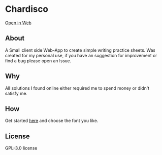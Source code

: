 # Chardisco
<a href="https://nosehad.github.io/chardisco/app">Open in Web</a> 
<br>
<h2>About</h2>
A Small client side Web-App to create simple writing practice sheets.
Was created for my personal use, if you have an suggestion for improvement or find a bug please open an Issue.
<h2>Why</h2>
All solutions I found online either required me to spend money or didn't satisfy me.
<h2>How</h2>
Get started <a href="https://nosehad.github.io/chardisco/app">here</a> and choose the font you like.
<h2>License</h2>
GPL-3.0 license
